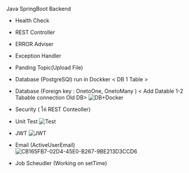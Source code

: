 Java SpringBoot Backend

- Health Check
- REST Controller
- ERROR  Adviser
- Exception Handler
- Panding Topic(Upload File)
- Database (PostgreSQl) run in Dockker < DB 1 Table >
- Database (Foreign key : OnetoOne, OnetoMany ) < Add Datable 1-2 Tabable connection Old DB>
![DB+Docker](https://user-images.githubusercontent.com/106970646/184547210-ed45ba34-7331-4921-96c8-81fe60073a58.png)


- Security ( ให้ REST Conteoller)
- Unit Test
![Test](https://user-images.githubusercontent.com/106970646/184547104-a2a34c14-d6ef-42e0-8439-b1bee9e5aeb8.png)

- JWT 
![JWT](https://user-images.githubusercontent.com/106970646/184547126-a235ab92-b2b8-4546-8969-160d345b30f3.jpg)

- Email (ActiveUserEmail)
![CB165FB7-02D4-45E0-B267-9BE213D3CCD6](https://user-images.githubusercontent.com/106970646/184545855-8a9faf94-1fb0-4f83-9bc4-08ebc9cb7aa5.jpg)

- Job Scheudler (Working on setTime)

